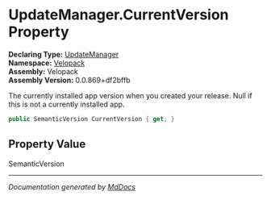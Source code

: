 ﻿<!--  
  <auto-generated>   
    The contents of this file were generated by a tool.  
    Changes to this file may be list if the file is regenerated  
  </auto-generated>   
-->

# UpdateManager.CurrentVersion Property

**Declaring Type:** [UpdateManager](../index.md)  
**Namespace:** [Velopack](../../index.md)  
**Assembly:** Velopack  
**Assembly Version:** 0.0.869+df2bffb

 The currently installed app version when you created your release. Null if this is not a currently installed app. 

```csharp
public SemanticVersion CurrentVersion { get; }
```

## Property Value

SemanticVersion

___

*Documentation generated by [MdDocs](https://github.com/ap0llo/mddocs)*
